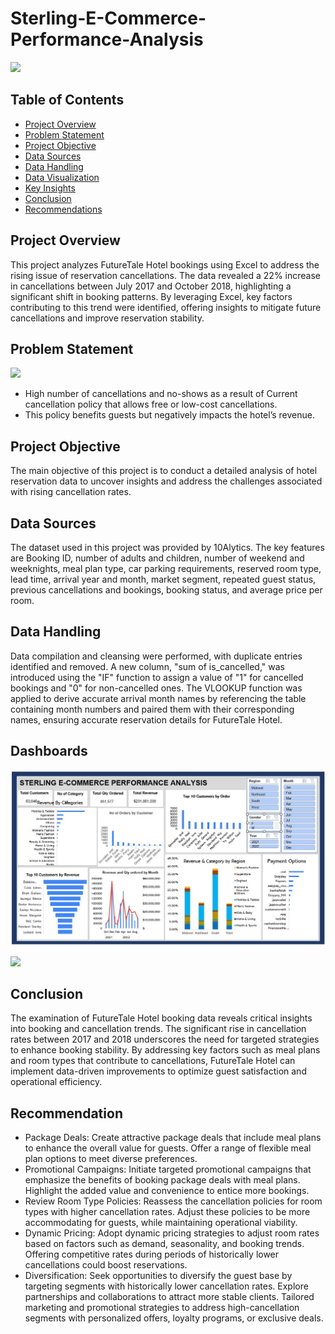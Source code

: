# Sterling-E-Commerce-Performance-Analysis


![](commerce.jpg)


## Table of Contents
- [Project Overview](#project-overview)
- [Problem Statement](#problem-statement)
- [Project Objective](#project-objective)
- [Data Sources](#data-sources)
- [Data Handling](#data-handling)
- [Data Visualization](#Data-Visualization)
- [Key Insights](#key-insights)
- [Conclusion](#conclusion)
- [Recommendations](#recommendations)

## Project Overview
This project analyzes FutureTale Hotel bookings using Excel to address the rising issue of reservation cancellations. The data revealed a 22% increase in 
cancellations between July 2017 and October 2018, highlighting a significant shift in booking patterns. By leveraging Excel, key factors contributing to this 
trend were identified, offering insights to mitigate future cancellations and improve reservation stability.

## Problem Statement

![](hotel1.jpg)
- High number of cancellations and no-shows as a result of Current cancellation policy that allows free or low-cost cancellations.
- This policy benefits guests but negatively impacts the hotel’s revenue.

## Project Objective
The main objective of this project is to conduct a detailed analysis of hotel reservation data to uncover insights and address the challenges associated 
with rising cancellation rates.

## Data Sources
The dataset used in this project was provided by 10Alytics. The key features are Booking ID, number of adults and children, number of weekend and weeknights, 
meal plan type, car parking requirements, reserved room type, lead time, arrival year and month, market segment, repeated guest status, previous cancellations and bookings, 
booking status, and average price per room.

## Data Handling
Data compilation and cleansing were performed, with duplicate entries identified and removed. A new column, "sum of is_cancelled," was introduced using the 
"IF" function to assign a value of "1" for cancelled bookings and "0" for non-cancelled ones. The VLOOKUP function was applied to derive accurate arrival month names by referencing 
the table containing month numbers and paired them with their corresponding names, ensuring accurate reservation details for FutureTale Hotel.

## Dashboards

![](Dashboard1Sterl.jpg)

![](Dashboard2Serl.jpg)

## Conclusion
The examination of FutureTale Hotel booking data reveals critical insights into booking and cancellation trends. The significant rise in cancellation rates between 2017 and 2018 underscores the need 
for targeted strategies to enhance booking stability. By addressing key factors such as meal plans and room types that contribute to cancellations, FutureTale Hotel can implement data-driven improvements 
to optimize guest satisfaction and operational efficiency.

## Recommendation
- Package Deals: Create attractive package deals that include meal plans to enhance the overall value for guests. Offer a range of flexible meal plan options to meet diverse preferences.
- Promotional Campaigns: Initiate targeted promotional campaigns that emphasize the benefits of booking package deals with meal plans. Highlight the added value and convenience to entice more bookings.
- Review Room Type Policies: Reassess the cancellation policies for room types with higher cancellation rates. Adjust these policies to be more accommodating for guests, while maintaining operational viability.
- Dynamic Pricing: Adopt dynamic pricing strategies to adjust room rates based on factors such as demand, seasonality, and booking trends. Offering competitive rates during periods of historically lower cancellations 
  could boost reservations.
- Diversification: Seek opportunities to diversify the guest base by targeting segments with historically lower cancellation rates. Explore partnerships and collaborations to attract more stable clients.
  Tailored marketing and promotional strategies to address high-cancellation segments with personalized offers, loyalty programs, or exclusive deals.
